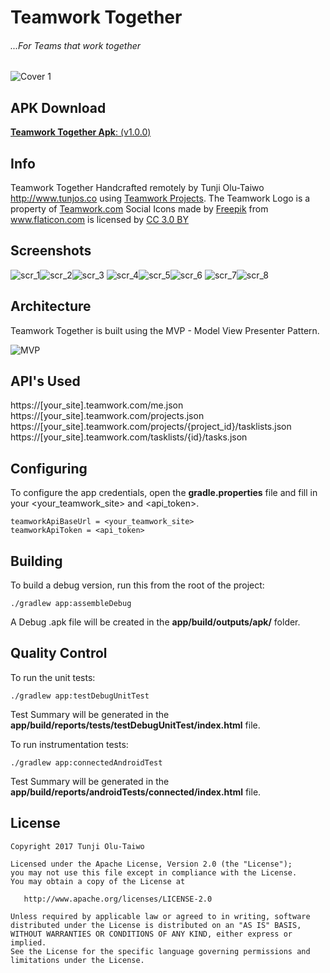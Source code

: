 Teamwork Together
=======
###### ...For Teams that work together

<img src="screenshots/cover_1.jpg" alt="Cover 1"/>

APK Download
--------
[**Teamwork Together Apk**: (v1.0.0)](apk/Teamwork_Together_1.0.0.apk)

Info
--------
Teamwork Together Handcrafted remotely by Tunji Olu-Taiwo http://www.tunjos.co using <a href="https://www.teamwork.com/project-management-software" title="Teamwork Projects">Teamwork Projects</a>.
The Teamwork Logo is a property of <a href="https://www.teamwork.com/" title="Teamwork">Teamwork.com</a>
Social Icons made by <a href="http://www.freepik.com" title="Freepik">Freepik</a> from <a href="http://www.flaticon.com" title="Flaticon">www.flaticon.com</a> is licensed by <a href="http://creativecommons.org/licenses/by/3.0/" title="Creative Commons BY 3.0" target="_blank">CC 3.0 BY</a>

Screenshots
----------

![scr_1]![scr_2]![scr_3]
![scr_4]![scr_5]![scr_6]
![scr_7]![scr_8]


Architecture
----------
Teamwork Together is built using the MVP - Model View Presenter Pattern.

<img src="images/mvp_android.png" alt="MVP"/>

API's Used
----------

https://[your_site].teamwork.com/me.json  
https://[your_site].teamwork.com/projects.json  
https://[your_site].teamwork.com/projects/{project_id}/tasklists.json  
https://[your_site].teamwork.com/tasklists/{id}/tasks.json  

Configuring
--------

To configure the app credentials, open the **gradle.properties** file and fill in your <your_teamwork_site> and <api_token>.

    teamworkApiBaseUrl = <your_teamwork_site>
    teamworkApiToken = <api_token>

Building
--------

To build a debug version, run this from the root of the project:

    ./gradlew app:assembleDebug
A Debug .apk file will be created in the **app/build/outputs/apk/** folder.

Quality Control
-------

To run the unit tests:

	./gradlew app:testDebugUnitTest
Test Summary will be generated in the **app/build/reports/tests/testDebugUnitTest/index.html** file.

To run instrumentation tests:

	./gradlew app:connectedAndroidTest
Test Summary will be generated in the **app/build/reports/androidTests/connected/index.html** file.

  License
--------

    Copyright 2017 Tunji Olu-Taiwo

    Licensed under the Apache License, Version 2.0 (the "License");
    you may not use this file except in compliance with the License.
    You may obtain a copy of the License at

       http://www.apache.org/licenses/LICENSE-2.0

    Unless required by applicable law or agreed to in writing, software
    distributed under the License is distributed on an "AS IS" BASIS,
    WITHOUT WARRANTIES OR CONDITIONS OF ANY KIND, either express or implied.
    See the License for the specific language governing permissions and
    limitations under the License.

[scr_1]: screenshots/scr_nav.png
[scr_2]: screenshots/scr_projects.png
[scr_3]: screenshots/scr_tasklists.png
[scr_4]: screenshots/scr_products.png
[scr_5]: screenshots/scr_happiness.png
[scr_6]: screenshots/scr_team.png
[scr_7]: screenshots/scr_contact.png
[scr_8]: screenshots/scr_uptime.png
